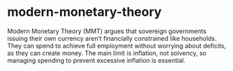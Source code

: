 # modern-monetary-theory
Modern Monetary Theory (MMT) argues that sovereign governments issuing their own currency aren’t financially constrained like households. They can spend to achieve full employment without worrying about deficits, as they can create money. The main limit is inflation, not solvency, so managing spending to prevent excessive inflation is essential.
